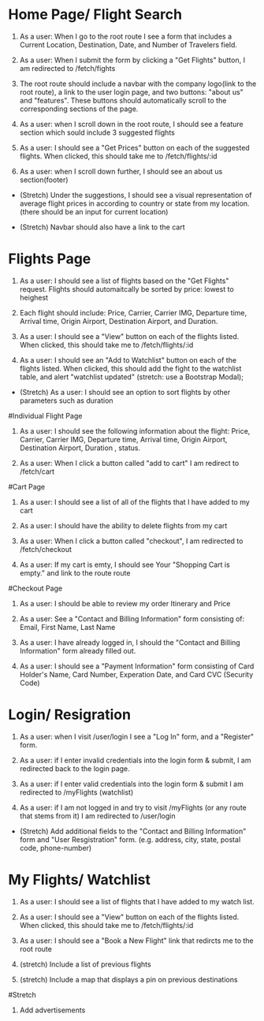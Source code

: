 # Home Page/ Flight Search
1. As a user: When I go to the root route I see a form that includes a Current Location, Destination, Date, and Number of Travelers field.

2. As a user: When I submit the form by clicking a "Get Flights" button, I am redirected to /fetch/fights

3. The root route should include a navbar with the company logo(link to the root route), a link to the user login page, and two buttons: "about us" and "features". These buttons should automatically scroll to the corresponding sections of the page. 

4. As a user: when I scroll down in the root route, I should see a feature section which sould include 3 suggested flights

5. As a user: I should see a "Get Prices" button on each of the suggested flights. When clicked, this should take me to /fetch/flights/:id

6. As a user: when I scroll down further, I should see an about us section(footer)

* (Stretch) Under the suggestions, I should see a visual representation of average flight prices in according to country or state from my location. (there should be an input for current location)

* (Stretch) Navbar should also have a link to the cart

# Flights Page

1. As a user: I should see a list of flights based on the "Get Flights" request. Flights should automaitcally be  sorted by price: lowest to heighest 


2. Each flight should include: Price, Carrier, Carrier IMG, Departure time, Arrival time, Origin Airport, Destination Airport, and Duration.

3. As a user: I should see a "View" button on each of the flights listed. When clicked, this should take me to /fetch/flights/:id

4. As a user: I should see an "Add to Watchlist" button on each of the flights listed. When clicked, this should add the fight to the watchlist table, and alert "watchlist updated" (stretch: use a Bootstrap Modal);

* (Stretch) As a user: I should see an option to sort flights by other parameters such as duration 

#Individual Flight Page

1. As a user: I should see the following information about the flight: Price, Carrier, Carrier IMG, Departure time, Arrival time, Origin Airport, Destination Airport, Duration , status.

2. As a user: When I click a button called "add to cart" I am redirect to /fetch/cart

#Cart Page

1. As a user: I should see a list of all of the flights that I have added to my cart

2. As a user: I should have the ability to delete flights from my cart

3. As a user: When I click a button called "checkout", I am redirected to /fetch/checkout

4. As a user: If my cart is emty, I should see Your "Shopping Cart is empty." and link to the route route

#Checkout Page

1. As a user: I should be able to review my order Itinerary and Price

2. As a user: See a "Contact and Billing Information" form consisting of: Email, First Name, Last Name

3. As a user: I have already logged in, I should the "Contact and Billing Information" form already filled out.

4. As a user: I should see a "Payment Information" form consisting of Card Holder's Name, Card Number, Experation Date, and Card CVC (Security Code)

# Login/ Resigration

1. As a user: when I visit /user/login I see a "Log In" form, and a "Register" form.

2. As a user: if I enter invalid credentials into the login form & submit, I am redirected back to the login page.

3. As a user: if I enter valid credentials into the login form & submit I am redirected to /myFlights (watchlist)

4. As a user: if I am not logged in and try to visit /myFlights (or any route that stems from it) I am redirected to     /user/login

* (Stretch) Add additional fields to the "Contact and Billing Information" form and "User Resgistration" form. (e.g. address, city, state, postal code, phone-number)  

# My Flights/ Watchlist

1. As a user: I should see a list of flights that I have added to my watch list.

2. As a user: I should see a "View" button on each of the flights listed. When clicked, this should take me to /fetch/flights/:id

3. As a user: I should see a "Book a New Flight" link that redircts me to the root route
 
4. (stretch) Include a list of previous flights

5. (stretch) Include a map that displays a pin on previous destinations

#Stretch

1. Add advertisements 


